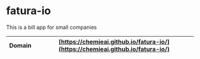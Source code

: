 # fatura-io
This is a bill app for small companies

|Domain   |   [https://chemieai.github.io/fatura-io/](https://chemieai.github.io/fatura-io/)   |
|------- |------------------------------------------------ |
